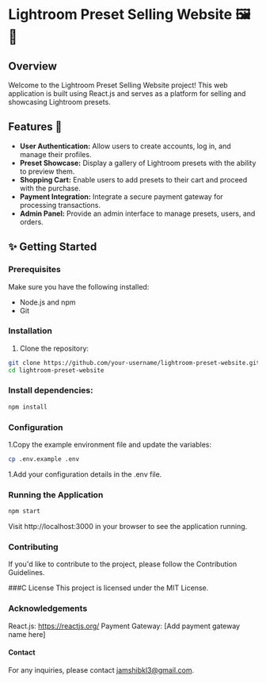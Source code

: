 # Lightroom Preset Selling Website 🖼️ 📸

## Overview

Welcome to the Lightroom Preset Selling Website project! This web application is built using React.js and serves as a platform for selling and showcasing Lightroom presets.

## Features 🌟

- **User Authentication:** Allow users to create accounts, log in, and manage their profiles.
- **Preset Showcase:** Display a gallery of Lightroom presets with the ability to preview them.
- **Shopping Cart:** Enable users to add presets to their cart and proceed with the purchase.
- **Payment Integration:** Integrate a secure payment gateway for processing transactions.
- **Admin Panel:** Provide an admin interface to manage presets, users, and orders.

##  ✨ Getting Started

### Prerequisites

Make sure you have the following installed:

- Node.js and npm
- Git

### Installation

1. Clone the repository:

```bash
git clone https://github.com/your-username/lightroom-preset-website.git
cd lightroom-preset-website
```
### Install dependencies:
```bash
npm install
```
### Configuration
1.Copy the example environment file and update the variables:
```bash
cp .env.example .env
```
1.Add your configuration details in the .env file.
### Running the Application
```bash
npm start
```
Visit http://localhost:3000 in your browser to see the application running.

### Contributing
If you'd like to contribute to the project, please follow the Contribution Guidelines.

###C License
This project is licensed under the MIT License.

### Acknowledgements
React.js: https://reactjs.org/
Payment Gateway: [Add payment gateway name here]
#### Contact
For any inquiries, please contact jamshibkl3@gmail.com.
